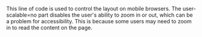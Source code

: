 <meta name="viewport" content="user-scalable=no, initial-scale=1, maximum-scale=1, minimum-scale=1, width=device-width, height=device-height, target-densitydpi=device-dpi" />

This line of code is used to control the layout on mobile browsers. The user-scalable=no part disables the user's ability to zoom in or out, which can be a problem for accessibility. This is because some users may need to zoom in to read the content on the page.

